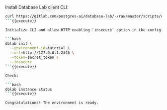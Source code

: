 Install Database Lab client CLI:

```bash
curl https://gitlab.com/postgres-ai/database-lab/-/raw/master/scripts/cli_install.sh | bash
```{{execute}}

Initialize CLI and allow HTTP enabling `insecure` option in the config (not recommended for real-life use):

```bash
dblab init \
  --environment-id=tutorial \
  --url=http://127.0.0.1:2345 \
  --token=secret_token \
  --insecure
```{{execute}}

Check:

```bash
dblab instance status
```{{execute}}

Congratulations! The environment is ready.
